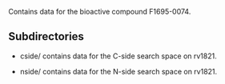 Contains data for the bioactive compound F1695-0074.

## Subdirectories

- cside/ contains data for the C-side search space on rv1821.

- nside/ contains data for the N-side search space on rv1821.

